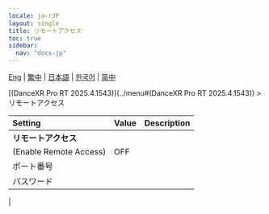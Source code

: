```yaml
---
locale: ja-rJP
layout: single
title: リモートアクセス
toc: true
sidebar:
  nav: "docs-jp"
---
```

[Eng](/dancexr/menu/2025.4/system/remote_access) | [繁中](/tw/dancexr/menu/2025.4/system/remote_access) | [日本語](/jp/dancexr/menu/2025.4/system/remote_access) | [한국어](/kr/dancexr/menu/2025.4/system/remote_access) | [简中](/zh/dancexr/menu/2025.4/system/remote_access)

[(DanceXR Pro RT 2025.4.1543)](../menu#(DanceXR Pro RT 2025.4.1543)) > リモートアクセス



| Setting | Value | Description |
| :--- | --- | :--- |
|**リモートアクセス** | | 
| (Enable Remote Access) | OFF | 
| ポート番号 || 
| パスワード || 
|
